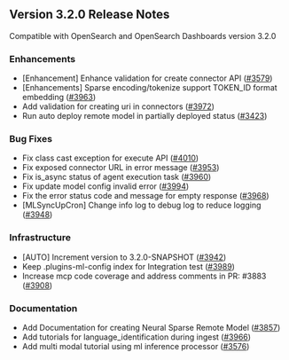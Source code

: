 ## Version 3.2.0 Release Notes

Compatible with OpenSearch and OpenSearch Dashboards version 3.2.0

### Enhancements
* [Enhancement] Enhance validation for create connector API ([#3579](https://github.com/opensearch-project/ml-commons/pull/3579))
* [Enhancements] Sparse encoding/tokenize support TOKEN_ID format embedding ([#3963](https://github.com/opensearch-project/ml-commons/pull/3963))
* Add validation for creating uri in connectors ([#3972](https://github.com/opensearch-project/ml-commons/pull/3972))
* Run auto deploy remote model in partially deployed status ([#3423](https://github.com/opensearch-project/ml-commons/pull/3423))

### Bug Fixes
* Fix class cast exception for execute API ([#4010](https://github.com/opensearch-project/ml-commons/pull/4010))
* Fix exposed connector URL in error message ([#3953](https://github.com/opensearch-project/ml-commons/pull/3953))
* Fix is_async status of agent execution task ([#3960](https://github.com/opensearch-project/ml-commons/pull/3960))
* Fix update model config invalid error ([#3994](https://github.com/opensearch-project/ml-commons/pull/3994))
* Fix the error status code and message for empty response ([#3968](https://github.com/opensearch-project/ml-commons/pull/3968))
* [MLSyncUpCron] Change info log to debug log to reduce logging ([#3948](https://github.com/opensearch-project/ml-commons/pull/3948))

### Infrastructure
* [AUTO] Increment version to 3.2.0-SNAPSHOT ([#3942](https://github.com/opensearch-project/ml-commons/pull/3942))
* Keep .plugins-ml-config index for Integration test ([#3989](https://github.com/opensearch-project/ml-commons/pull/3989))
* Increase mcp code coverage and address comments in PR: #3883 ([#3908](https://github.com/opensearch-project/ml-commons/pull/3908))

### Documentation
* Add Documentation for creating Neural Sparse Remote Model ([#3857](https://github.com/opensearch-project/ml-commons/pull/3857))
* Add tutorials for language_identification during ingest ([#3966](https://github.com/opensearch-project/ml-commons/pull/3966))
* Add multi modal tutorial using ml inference processor ([#3576](https://github.com/opensearch-project/ml-commons/pull/3576))